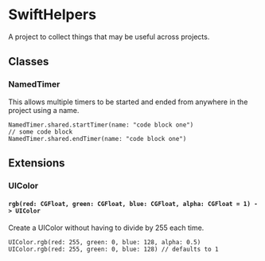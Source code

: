 # SwiftHelpers
A project to collect things that may be useful across projects. 

## Classes
### NamedTimer
This allows multiple timers to be started and ended from anywhere in the project using a name.

```
NamedTimer.shared.startTimer(name: "code block one")
// some code block
NamedTimer.shared.endTimer(name: "code block one")
```

## Extensions
### UIColor
#### `rgb(red: CGFloat, green: CGFloat, blue: CGFloat, alpha: CGFloat = 1) -> UIColor`

Create a UIColor without having to divide by 255 each time.

```
UIColor.rgb(red: 255, green: 0, blue: 128, alpha: 0.5)
UIColor.rgb(red: 255, green: 0, blue: 128) // defaults to 1
```
